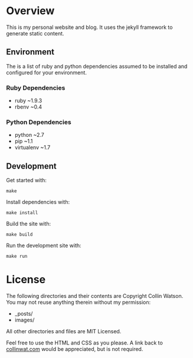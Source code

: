 # Overview

This is my personal website and blog. It uses the jekyll framework to
generate static content.


## Environment

The is a list of ruby and python dependencies assumed to be installed
and configured for your environment.

### Ruby Dependencies
- ruby ~1.9.3
- rbenv ~0.4

### Python Dependencies
- python ~2.7
- pip ~1.1
- virtualenv ~1.7


## Development

Get started with:

    make

Install dependencies with:

    make install

Build the site with:

    make build

Run the development site with:

    make run

# License
The following directories and their contents are Copyright Collin Watson. You may not reuse anything therein without my permission:

- \_posts/
- images/

All other directories and files are MIT Licensed.

Feel free to use the HTML and CSS as you please. A link back to [collinwat.com](http://collinwat.com) would be appreciated, but is not required.
